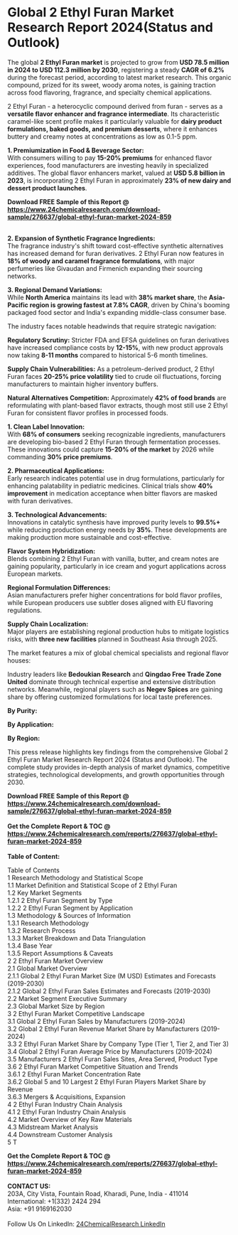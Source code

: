 <h1>Global 2 Ethyl Furan Market Research Report 2024(Status and Outlook)</h1><p>The global <strong>2 Ethyl Furan market</strong> is projected to grow from <strong>USD 78.5 million in 2024 to USD 112.3 million by 2030</strong>, registering a steady <strong>CAGR of 6.2%</strong> during the forecast period, according to latest market research. This organic compound, prized for its sweet, woody aroma notes, is gaining traction across food flavoring, fragrance, and specialty chemical applications.</p><p>2 Ethyl Furan - a heterocyclic compound derived from furan - serves as a <strong>versatile flavor enhancer and fragrance intermediate</strong>. Its characteristic caramel-like scent profile makes it particularly valuable for <strong>dairy product formulations, baked goods, and premium desserts</strong>, where it enhances buttery and creamy notes at concentrations as low as 0.1-5 ppm.</p><p><strong>1. Premiumization in Food &amp; Beverage Sector:</strong><br>
With consumers willing to pay <strong>15-20% premiums</strong> for enhanced flavor experiences, food manufacturers are investing heavily in specialized additives. The global flavor enhancers market, valued at <strong>USD 5.8 billion in 2023</strong>, is incorporating 2 Ethyl Furan in approximately <strong>23% of new dairy and dessert product launches</strong>.</p><div><b>Download FREE Sample of this Report @ 
            <a href="https://www.24chemicalresearch.com/download-sample/276637/global-ethyl-furan-market-2024-859">
            https://www.24chemicalresearch.com/download-sample/276637/global-ethyl-furan-market-2024-859</a></b></div><br><p><strong>2. Expansion of Synthetic Fragrance Ingredients:</strong><br>
The fragrance industry's shift toward cost-effective synthetic alternatives has increased demand for furan derivatives. 2 Ethyl Furan now features in <strong>18% of woody and caramel fragrance formulations</strong>, with major perfumeries like Givaudan and Firmenich expanding their sourcing networks.</p><p><strong>3. Regional Demand Variations:</strong><br>
While <strong>North America</strong> maintains its lead with <strong>38% market share</strong>, the <strong>Asia-Pacific region is growing fastest at 7.8% CAGR</strong>, driven by China's booming packaged food sector and India's expanding middle-class consumer base.</p><p>The industry faces notable headwinds that require strategic navigation:</p><p><strong>Regulatory Scrutiny:</strong> Stricter FDA and EFSA guidelines on furan derivatives have increased compliance costs by <strong>12-15%</strong>, with new product approvals now taking <strong>8-11 months</strong> compared to historical 5-6 month timelines.</p><p><strong>Supply Chain Vulnerabilities:</strong> As a petroleum-derived product, 2 Ethyl Furan faces <strong>20-25% price volatility</strong> tied to crude oil fluctuations, forcing manufacturers to maintain higher inventory buffers.</p><p><strong>Natural Alternatives Competition:</strong> Approximately <strong>42% of food brands</strong> are reformulating with plant-based flavor extracts, though most still use 2 Ethyl Furan for consistent flavor profiles in processed foods.</p><p><strong>1. Clean Label Innovation:</strong><br>
With <strong>68% of consumers</strong> seeking recognizable ingredients, manufacturers are developing bio-based 2 Ethyl Furan through fermentation processes. These innovations could capture <strong>15-20% of the market</strong> by 2026 while commanding <strong>30% price premiums</strong>.</p><p><strong>2. Pharmaceutical Applications:</strong><br>
Early research indicates potential use in drug formulations, particularly for enhancing palatability in pediatric medicines. Clinical trials show <strong>40% improvement</strong> in medication acceptance when bitter flavors are masked with furan derivatives.</p><p><strong>3. Technological Advancements:</strong><br>
Innovations in catalytic synthesis have improved purity levels to <strong>99.5%+</strong> while reducing production energy needs by <strong>35%</strong>. These developments are making production more sustainable and cost-effective.</p><p><strong>Flavor System Hybridization:</strong><br>
	Blends combining 2 Ethyl Furan with vanilla, butter, and cream notes are gaining popularity, particularly in ice cream and yogurt applications across European markets.</p><p><strong>Regional Formulation Differences:</strong><br>
	Asian manufacturers prefer higher concentrations for bold flavor profiles, while European producers use subtler doses aligned with EU flavoring regulations.</p><p><strong>Supply Chain Localization:</strong><br>
	Major players are establishing regional production hubs to mitigate logistics risks, with <strong>three new facilities</strong> planned in Southeast Asia through 2025.</p><p>The market features a mix of global chemical specialists and regional flavor houses:</p><p>Industry leaders like <strong>Bedoukian Research</strong> and <strong>Qingdao Free Trade Zone United</strong> dominate through technical expertise and extensive distribution networks. Meanwhile, regional players such as <strong>Negev Spices</strong> are gaining share by offering customized formulations for local taste preferences.</p><p><strong>By Purity:</strong></p><p><strong>By Application:</strong></p><p><strong>By Region:</strong></p><p>This press release highlights key findings from the comprehensive Global 2 Ethyl Furan Market Research Report 2024 (Status and Outlook). The complete study provides in-depth analysis of market dynamics, competitive strategies, technological developments, and growth opportunities through 2030.</p><div><b>Download FREE Sample of this Report @ 
            <a href="https://www.24chemicalresearch.com/download-sample/276637/global-ethyl-furan-market-2024-859">
            https://www.24chemicalresearch.com/download-sample/276637/global-ethyl-furan-market-2024-859</a></b></div><br><div><b>Get the Complete Report & TOC @ 
            <a href="https://www.24chemicalresearch.com/reports/276637/global-ethyl-furan-market-2024-859">
            https://www.24chemicalresearch.com/reports/276637/global-ethyl-furan-market-2024-859</a></b></div><br>
            <b>Table of Content:</b><p>Table of Contents<br />
1 Research Methodology and Statistical Scope<br />
1.1 Market Definition and Statistical Scope of 2 Ethyl Furan<br />
1.2 Key Market Segments<br />
1.2.1 2 Ethyl Furan Segment by Type<br />
1.2.2 2 Ethyl Furan Segment by Application<br />
1.3 Methodology & Sources of Information<br />
1.3.1 Research Methodology<br />
1.3.2 Research Process<br />
1.3.3 Market Breakdown and Data Triangulation<br />
1.3.4 Base Year<br />
1.3.5 Report Assumptions & Caveats<br />
2 2 Ethyl Furan Market Overview<br />
2.1 Global Market Overview<br />
2.1.1 Global 2 Ethyl Furan Market Size (M USD) Estimates and Forecasts (2019-2030)<br />
2.1.2 Global 2 Ethyl Furan Sales Estimates and Forecasts (2019-2030)<br />
2.2 Market Segment Executive Summary<br />
2.3 Global Market Size by Region<br />
3 2 Ethyl Furan Market Competitive Landscape<br />
3.1 Global 2 Ethyl Furan Sales by Manufacturers (2019-2024)<br />
3.2 Global 2 Ethyl Furan Revenue Market Share by Manufacturers (2019-2024)<br />
3.3 2 Ethyl Furan Market Share by Company Type (Tier 1, Tier 2, and Tier 3)<br />
3.4 Global 2 Ethyl Furan Average Price by Manufacturers (2019-2024)<br />
3.5 Manufacturers 2 Ethyl Furan Sales Sites, Area Served, Product Type<br />
3.6 2 Ethyl Furan Market Competitive Situation and Trends<br />
3.6.1 2 Ethyl Furan Market Concentration Rate<br />
3.6.2 Global 5 and 10 Largest 2 Ethyl Furan Players Market Share by Revenue<br />
3.6.3 Mergers & Acquisitions, Expansion<br />
4 2 Ethyl Furan Industry Chain Analysis<br />
4.1 2 Ethyl Furan Industry Chain Analysis<br />
4.2 Market Overview of Key Raw Materials<br />
4.3 Midstream Market Analysis<br />
4.4 Downstream Customer Analysis<br />
5 T</p><div><b>Get the Complete Report & TOC @ 
            <a href="https://www.24chemicalresearch.com/reports/276637/global-ethyl-furan-market-2024-859">
            https://www.24chemicalresearch.com/reports/276637/global-ethyl-furan-market-2024-859</a></b></div><br><b>CONTACT US:</b><br>
            203A, City Vista, Fountain Road, Kharadi, Pune, India - 411014<br>
            International: +1(332) 2424 294<br>
            Asia: +91 9169162030 <br><br>
            Follow Us On LinkedIn: <a href="https://www.linkedin.com/company/24chemicalresearch/">24ChemicalResearch LinkedIn</a>